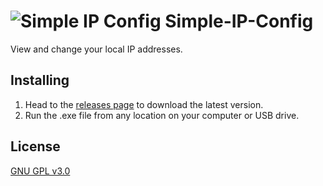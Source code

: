 # ![Simple IP Config](https://avatars2.githubusercontent.com/u/29669372?v=3&s=96) Simple-IP-Config
View and change your local IP addresses.

Installing
---
1. Head to the [releases page](https://github.com/snappysnappydog/Simple-IP-Config/releases/latest) to download the latest version.
2. Run the .exe file from any location on your computer or USB drive.

License
---
[GNU GPL v3.0](https://github.com/snappysnappydog/Simple-IP-Config/blob/master/LICENSE)

